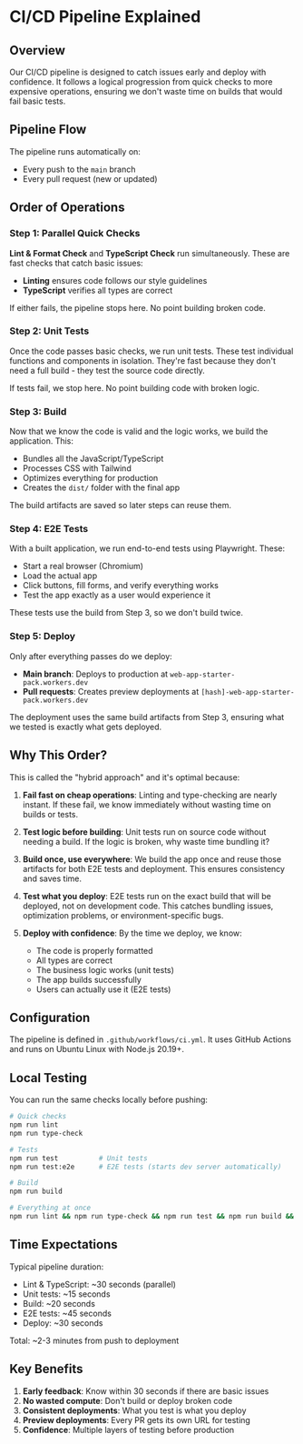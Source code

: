 # CI/CD Pipeline Explained

## Overview

Our CI/CD pipeline is designed to catch issues early and deploy with confidence. It follows a logical progression from quick checks to more expensive operations, ensuring we don't waste time on builds that would fail basic tests.

## Pipeline Flow

The pipeline runs automatically on:
- Every push to the `main` branch
- Every pull request (new or updated)

## Order of Operations

### Step 1: Parallel Quick Checks
**Lint & Format Check** and **TypeScript Check** run simultaneously. These are fast checks that catch basic issues:
- **Linting** ensures code follows our style guidelines
- **TypeScript** verifies all types are correct

If either fails, the pipeline stops here. No point building broken code.

### Step 2: Unit Tests
Once the code passes basic checks, we run unit tests. These test individual functions and components in isolation. They're fast because they don't need a full build - they test the source code directly.

If tests fail, we stop here. No point building code with broken logic.

### Step 3: Build
Now that we know the code is valid and the logic works, we build the application. This:
- Bundles all the JavaScript/TypeScript
- Processes CSS with Tailwind
- Optimizes everything for production
- Creates the `dist/` folder with the final app

The build artifacts are saved so later steps can reuse them.

### Step 4: E2E Tests
With a built application, we run end-to-end tests using Playwright. These:
- Start a real browser (Chromium)
- Load the actual app
- Click buttons, fill forms, and verify everything works
- Test the app exactly as a user would experience it

These tests use the build from Step 3, so we don't build twice.

### Step 5: Deploy
Only after everything passes do we deploy:
- **Main branch**: Deploys to production at `web-app-starter-pack.workers.dev`
- **Pull requests**: Creates preview deployments at `[hash]-web-app-starter-pack.workers.dev`

The deployment uses the same build artifacts from Step 3, ensuring what we tested is exactly what gets deployed.

## Why This Order?

This is called the "hybrid approach" and it's optimal because:

1. **Fail fast on cheap operations**: Linting and type-checking are nearly instant. If these fail, we know immediately without wasting time on builds or tests.

2. **Test logic before building**: Unit tests run on source code without needing a build. If the logic is broken, why waste time bundling it?

3. **Build once, use everywhere**: We build the app once and reuse those artifacts for both E2E tests and deployment. This ensures consistency and saves time.

4. **Test what you deploy**: E2E tests run on the exact build that will be deployed, not on development code. This catches bundling issues, optimization problems, or environment-specific bugs.

5. **Deploy with confidence**: By the time we deploy, we know:
   - The code is properly formatted
   - All types are correct
   - The business logic works (unit tests)
   - The app builds successfully
   - Users can actually use it (E2E tests)

## Configuration

The pipeline is defined in `.github/workflows/ci.yml`. It uses GitHub Actions and runs on Ubuntu Linux with Node.js 20.19+.

## Local Testing

You can run the same checks locally before pushing:

```bash
# Quick checks
npm run lint
npm run type-check

# Tests
npm run test          # Unit tests
npm run test:e2e      # E2E tests (starts dev server automatically)

# Build
npm run build

# Everything at once
npm run lint && npm run type-check && npm run test && npm run build && npm run test:e2e
```

## Time Expectations

Typical pipeline duration:
- Lint & TypeScript: ~30 seconds (parallel)
- Unit tests: ~15 seconds
- Build: ~20 seconds
- E2E tests: ~45 seconds
- Deploy: ~30 seconds

Total: ~2-3 minutes from push to deployment

## Key Benefits

1. **Early feedback**: Know within 30 seconds if there are basic issues
2. **No wasted compute**: Don't build or deploy broken code
3. **Consistent deployments**: What you test is what you deploy
4. **Preview deployments**: Every PR gets its own URL for testing
5. **Confidence**: Multiple layers of testing before production